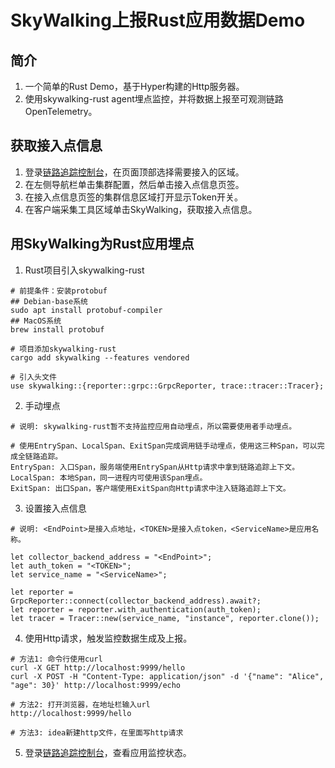 # SkyWalking上报Rust应用数据Demo
## 简介
1. 一个简单的Rust Demo，基于Hyper构建的Http服务器。
2. 使用skywalking-rust agent埋点监控，并将数据上报至可观测链路OpenTelemetry。
## 获取接入点信息
1. 登录[链路追踪控制台](https://tracing.console.aliyun.com/)，在页面顶部选择需要接入的区域。
2. 在左侧导航栏单击集群配置，然后单击接入点信息页签。
3. 在接入点信息页签的集群信息区域打开显示Token开关。
4. 在客户端采集工具区域单击SkyWalking，获取接入点信息。
## 用SkyWalking为Rust应用埋点
1. Rust项目引入skywalking-rust
```
# 前提条件：安装protobuf
## Debian-base系统
sudo apt install protobuf-compiler
## MacOS系统
brew install protobuf

# 项目添加skywalking-rust
cargo add skywalking --features vendored

# 引入头文件
use skywalking::{reporter::grpc::GrpcReporter, trace::tracer::Tracer};
```
2. 手动埋点
```
# 说明: skywalking-rust暂不支持监控应用自动埋点，所以需要使用者手动埋点。

# 使用EntrySpan、LocalSpan、ExitSpan完成调用链手动埋点，使用这三种Span，可以完成全链路追踪。
EntrySpan: 入口Span，服务端使用EntrySpan从Http请求中拿到链路追踪上下文。
LocalSpan: 本地Span，同一进程内可使用该Span埋点。
ExitSpan: 出口Span，客户端使用ExitSpan向Http请求中注入链路追踪上下文。
```
3. 设置接入点信息
```
# 说明: <EndPoint>是接入点地址，<TOKEN>是接入点token，<ServiceName>是应用名称。

let collector_backend_address = "<EndPoint>";
let auth_token = "<TOKEN>";
let service_name = "<ServiceName>";

let reporter = GrpcReporter::connect(collector_backend_address).await?;
let reporter = reporter.with_authentication(auth_token);
let tracer = Tracer::new(service_name, "instance", reporter.clone());
```
4. 使用Http请求，触发监控数据生成及上报。
```
# 方法1: 命令行使用curl
curl -X GET http://localhost:9999/hello
curl -X POST -H "Content-Type: application/json" -d '{"name": "Alice", "age": 30}' http://localhost:9999/echo

# 方法2: 打开浏览器，在地址栏输入url
http://localhost:9999/hello

# 方法3: idea新建http文件，在里面写http请求
```
5. 登录[链路追踪控制台](https://tracing.console.aliyun.com/)，查看应用监控状态。